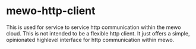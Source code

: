 # mewo-http-client

This is used for service to service http communication within the mewo cloud.
This is not intended to be a flexible http client. It just offers a simple, opinionated highlevel interface for http communication within mewo.

